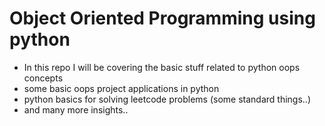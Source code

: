 # Object Oriented Programming using python

- In this repo I will be covering the basic stuff related to python oops concepts
- some basic oops project applications in python 
- python basics for solving leetcode problems (some standard things..)
- and many more insights..


